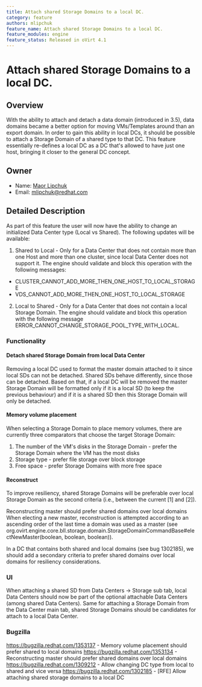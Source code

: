 ```yaml
---
title: Attach shared Storage Domains to a local DC.
category: feature
authors: mlipchuk
feature_name: Attach shared Storage Domains to a local DC.
feature_modules: engine
feature_status: Released in oVirt 4.1
---
```


# Attach shared Storage Domains to a local DC.


## Overview

With the ability to attach and detach a data domain (introduced in 3.5), data domains became a better option for moving VMs/Templates around than an export domain.
In order to gain this ability in local DCs, it should be possible to attach a Storage Domain of a shared type to that DC.
This feature essentially re-defines a local DC as a DC that's allowed to have just one host, bringing it closer to the general DC concept.

## Owner

- Name: [Maor Lipchuk](https://github.com/maorlipchuk)
- Email: <mlipchuk@redhat.com>

## Detailed Description

As part of this feature the user will now have the ability to change an initialized Data Center type (Local vs Shared).
The following updates will be available:
1. Shared to Local - Only for a Data Center that does not contain more than one Host and more than one cluster, since local Data Center does not support it.
The engine should validate and block this operation with the following messages:
* CLUSTER_CANNOT_ADD_MORE_THEN_ONE_HOST_TO_LOCAL_STORAGE
* VDS_CANNOT_ADD_MORE_THEN_ONE_HOST_TO_LOCAL_STORAGE
2. Local to Shared - Only for a Data Center that does not contain a local Storage Domain.
The engine should validate and block this operation with the following message ERROR_CANNOT_CHANGE_STORAGE_POOL_TYPE_WITH_LOCAL.

### Functionality

#### Detach shared Storage Domain from local Data Center
Removing a local DC used to format the master domain attached to it since local SDs can not be detached.
Shared SDs behave differently, since those can be detached.
Based on that, if a local DC will be removed the master Storage Domain will be formatted only if it is a local SD (to keep the previous behaviour) and if it is a shared SD then this Storage Domain will only be detached.

#### Memory volume placement
When selecting a Storage Domain to place memory volumes, there are currently three comparators that choose the target Storage Domain:
1. The number of the VM's disks in the Storage Domain - prefer the Storage Domain where the VM has the most disks
2. Storage type - prefer file storage over block storage
3. Free space - prefer Storage Domains with more free space 

#### Reconstruct
To improve resiliency, shared Storage Domains will be preferable over local Storage Domain as the second criteria (i.e., between the current [1] and [2]).

Reconstructing master should prefer shared domains over local domains
When electing a new master, reconstruction is attempted according to an ascending order of the last time a domain was used as a master (see org.ovirt.engine.core.bll.storage.domain.StorageDomainCommandBase#electNewMaster(boolean, boolean, boolean)).

In a DC that contains both shared and local domains (see bug 1302185), we should add a secondary criteria to prefer shared domains over local domains for resiliency considerations. 

### UI

When attaching a shared SD from Data Centers -> Storage sub tab, local Data Centers should now be part of the optional attachable Data Centers (among shared Data Centers).
Same for attaching a Storage Domain from the Data Center main tab, shared Storage Domains should be candidates for attach to a local Data Center.

### Bugzilla

https://bugzilla.redhat.com/1353137 - Memory volume placement should prefer shared to local domains
https://bugzilla.redhat.com/1353134 - Reconstructing master should prefer shared domains over local domains
https://bugzilla.redhat.com/1309212 - Allow changing DC type from local to shared and vice versa
https://bugzilla.redhat.com/1302185 - [RFE] Allow attaching shared storage domains to a local DC

